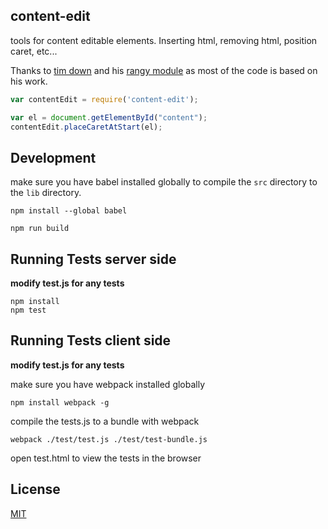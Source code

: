 ## content-edit

tools for content editable elements. Inserting html, removing html, position caret, etc...

Thanks to [tim down](https://github.com/timdown) and his [rangy module](https://github.com/timdown/rangy) as most of the code is based on his work.

``` js
var contentEdit = require('content-edit');

var el = document.getElementById("content");
contentEdit.placeCaretAtStart(el);
```

## Development

make sure you have babel installed globally to compile the `src` directory to the `lib` directory.

`npm install --global babel`

    npm run build

## Running Tests server side

**modify test.js for any tests**

    npm install
    npm test

## Running Tests client side

**modify test.js for any tests**

make sure you have webpack installed globally

`npm install webpack -g`

compile the tests.js to a bundle with webpack

	webpack ./test/test.js ./test/test-bundle.js

open test.html to view the tests in the browser


## License

[MIT](http://isekivacenz.mit-license.org/)